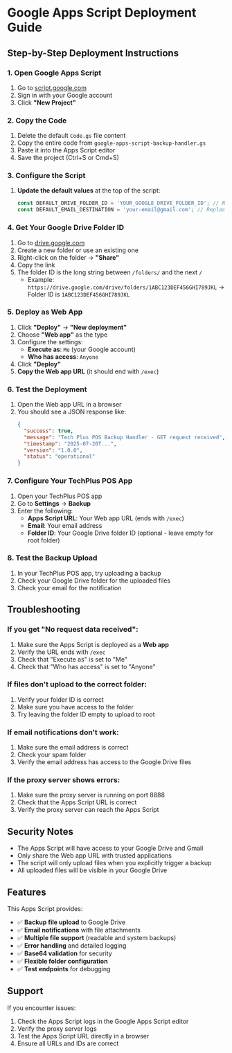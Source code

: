 # Google Apps Script Deployment Guide

## Step-by-Step Deployment Instructions

### 1. Open Google Apps Script
1. Go to [script.google.com](https://script.google.com)
2. Sign in with your Google account
3. Click **"New Project"**

### 2. Copy the Code
1. Delete the default `Code.gs` file content
2. Copy the entire code from `google-apps-script-backup-handler.gs`
3. Paste it into the Apps Script editor
4. Save the project (Ctrl+S or Cmd+S)

### 3. Configure the Script
1. **Update the default values** at the top of the script:
   ```javascript
   const DEFAULT_DRIVE_FOLDER_ID = 'YOUR_GOOGLE_DRIVE_FOLDER_ID'; // Replace with your folder ID
   const DEFAULT_EMAIL_DESTINATION = 'your-email@gmail.com'; // Replace with your email
   ```

### 4. Get Your Google Drive Folder ID
1. Go to [drive.google.com](https://drive.google.com)
2. Create a new folder or use an existing one
3. Right-click on the folder → **"Share"**
4. Copy the link
5. The folder ID is the long string between `/folders/` and the next `/`
   - Example: `https://drive.google.com/drive/folders/1ABC123DEF456GHI789JKL` → Folder ID is `1ABC123DEF456GHI789JKL`

### 5. Deploy as Web App
1. Click **"Deploy"** → **"New deployment"**
2. Choose **"Web app"** as the type
3. Configure the settings:
   - **Execute as**: `Me` (your Google account)
   - **Who has access**: `Anyone`
4. Click **"Deploy"**
5. **Copy the Web app URL** (it should end with `/exec`)

### 6. Test the Deployment
1. Open the Web app URL in a browser
2. You should see a JSON response like:
   ```json
   {
     "success": true,
     "message": "Tech Plus POS Backup Handler - GET request received",
     "timestamp": "2025-07-20T...",
     "version": "1.0.0",
     "status": "operational"
   }
   ```

### 7. Configure Your TechPlus POS App
1. Open your TechPlus POS app
2. Go to **Settings** → **Backup**
3. Enter the following:
   - **Apps Script URL**: Your Web app URL (ends with `/exec`)
   - **Email**: Your email address
   - **Folder ID**: Your Google Drive folder ID (optional - leave empty for root folder)

### 8. Test the Backup Upload
1. In your TechPlus POS app, try uploading a backup
2. Check your Google Drive folder for the uploaded files
3. Check your email for the notification

## Troubleshooting

### If you get "No request data received":
1. Make sure the Apps Script is deployed as a **Web app**
2. Verify the URL ends with `/exec`
3. Check that "Execute as" is set to "Me"
4. Check that "Who has access" is set to "Anyone"

### If files don't upload to the correct folder:
1. Verify your folder ID is correct
2. Make sure you have access to the folder
3. Try leaving the folder ID empty to upload to root

### If email notifications don't work:
1. Make sure the email address is correct
2. Check your spam folder
3. Verify the email address has access to the Google Drive files

### If the proxy server shows errors:
1. Make sure the proxy server is running on port 8888
2. Check that the Apps Script URL is correct
3. Verify the proxy server can reach the Apps Script

## Security Notes

- The Apps Script will have access to your Google Drive and Gmail
- Only share the Web app URL with trusted applications
- The script will only upload files when you explicitly trigger a backup
- All uploaded files will be visible in your Google Drive

## Features

This Apps Script provides:
- ✅ **Backup file upload** to Google Drive
- ✅ **Email notifications** with file attachments
- ✅ **Multiple file support** (readable and system backups)
- ✅ **Error handling** and detailed logging
- ✅ **Base64 validation** for security
- ✅ **Flexible folder configuration**
- ✅ **Test endpoints** for debugging

## Support

If you encounter issues:
1. Check the Apps Script logs in the Google Apps Script editor
2. Verify the proxy server logs
3. Test the Apps Script URL directly in a browser
4. Ensure all URLs and IDs are correct 